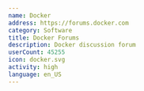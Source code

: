 ```yaml
---
name: Docker
address: https://forums.docker.com
category: Software
title: Docker Forums
description: Docker discussion forum
userCount: 45255
icon: docker.svg
activity: high
language: en_US
---
```

